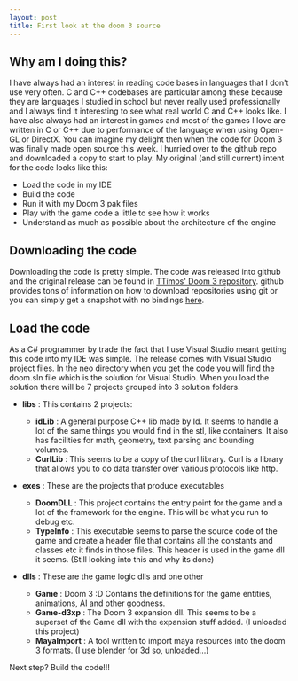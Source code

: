 ```yaml
---
layout: post
title: First look at the doom 3 source
---
```


## Why am I doing this?

I have always had an interest in reading code bases in languages that I don't use very often. C and C++ codebases are particular among these because they are languages I studied in school but never really used professionally and I always find it interesting to see what real world C and C++ looks like. I have also always had an interest in games and most of the games I love are written in C or C++ due to performance of the language when using Open-GL or DirectX.
You can imagine my delight then when the code for Doom 3 was finally made open source this week. I hurried over to the github repo and downloaded a copy to start to play. My original (and still current) intent for the code looks like this:

- Load the code in my IDE
- Build the code
- Run it with my Doom 3 pak files 
- Play with the game code a little to see how it works
- Understand as much as possible about the architecture of the engine

## Downloading the code

Downloading the code is pretty simple. The code was released into github and the original release can be found in [TTimos' Doom 3 repository](https://github.com/TTimo/doom3.gpl "Doom 3 repository"). github provides tons of information on how to download repositories using git or you can simply get a snapshot with no bindings [here](https://github.com/TTimo/doom3.gpl/zipball/master "TTimos doom 3 master zip download").

## Load the code

As a C# programmer by trade the fact that I use Visual Studio meant getting this code into my IDE was simple. The release comes with Visual Studio project files. In the neo directory when you get the code you will find the doom.sln file which is the solution for Visual Studio. When you load the solution there will be 7 projects grouped into 3 solution folders.

- **libs** : This contains 2 projects:

    - **idLib** : A general purpose C++ lib made by Id. It seems to handle a lot of the same things you would find in the stl, like containers. It also has facilities for math, geometry, text parsing and bounding volumes.
    - **CurlLib** : This seems to be a copy of the curl library. Curl is a library that allows you to do data transfer over various protocols like http.
	
- **exes** : These are the projects that produce executables

    - **DoomDLL** : This project contains the entry point for the game and a lot of the framework for the engine. This will be what you run to debug etc.
    - **TypeInfo** : This executable seems to parse the source code of the game and create a header file that contains all the constants and classes etc it finds in those files. This header is used in the game dll it seems. (Still looking into this and why its done)


- **dlls** : These are the game logic dlls and one other

    - **Game** : Doom 3 :D Contains the definitions for the game entities, animations, AI and other goodness.
    - **Game-d3xp** : The Doom 3 expansion dll. This seems to be a superset of the Game dll with the expansion stuff added. (I unloaded this project)
    - **MayaImport** : A tool written to import maya resources into the doom 3 formats. (I use blender for 3d so, unloaded...)

Next step? Build the code!!!